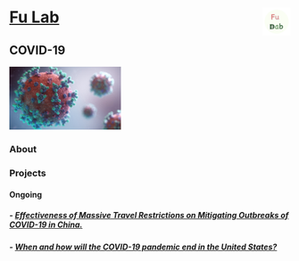 # [Fu Lab](./index.md) <img src="./images/Logo.png" align = "right" alt="" width="50">

## COVID-19

<p align="left">
<img src="./images/covid-19.png" alt="" width="200">
</p>

### About
> 

### Projects

#### Ongoing

##### - [Effectiveness of Massive Travel Restrictions on Mitigating Outbreaks of COVID-19 in China.](./covid-19/china.md)

##### - [When and how will the COVID-19 pandemic end in the United States?](./covid-19/us.md)
